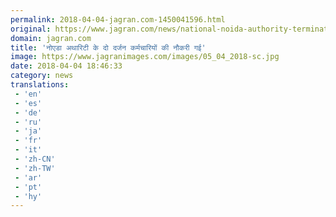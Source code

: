 ```yaml
---
permalink: 2018-04-04-jagran.com-1450041596.html
original: https://www.jagran.com/news/national-noida-authority-terminates-24-employees-17775958.html
domain: jagran.com
title: 'नोएडा अथारिटी के दो दर्जन कर्मचारियों की नौकरी गई'
image: https://www.jagranimages.com/images/05_04_2018-sc.jpg
date: 2018-04-04 18:46:33
category: news
translations: 
 - 'en'
 - 'es'
 - 'de'
 - 'ru'
 - 'ja'
 - 'fr'
 - 'it'
 - 'zh-CN'
 - 'zh-TW'
 - 'ar'
 - 'pt'
 - 'hy'
---
```


